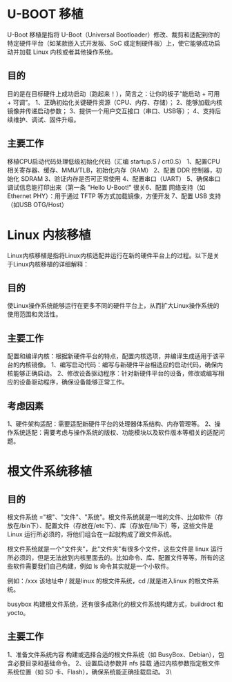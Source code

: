 #	U-BOOT 移植
U-Boot 移植是指将 U-Boot（Universal Bootloader）修改、裁剪和适配到你的特定硬件平台（如某款嵌入式开发板、SoC 或定制硬件板）上，使它能够成功启动并加载 Linux 内核或者其他操作系统。
## 目的
目的是在目标硬件上成功启动（跑起来！），简言之：让你的板子“能启动 + 可用 + 可调”。
1、正确初始化关键硬件资源（CPU、内存、存储）；
2、能够加载内核镜像并传递启动参数；
3、提供一个用户交互接口（串口、USB等）；
4、支持后续维护、调试、固件升级。

## 主要工作
 移植CPU启动代码处理低级初始化代码（汇编 startup.S / crt0.S）
1、配置CPU相关寄存器、缓存、MMU/TLB，初始化内存（RAM）
2、配置 DDR 控制器，初始化 SDRAM
3、验证内存是否可正常使用
4、配置串口（UART）
5、确保串口调试信息能打印出来（第一条 "Hello U-Boot!" 很关6、配置 网络支持（如 Ethernet PHY）：用于通过 TFTP 等方式加载镜像，方便开发
7、配置 USB 支持（如USB OTG/Host）


# Linux 内核移植
Linux内核移植是指将Linux内核适配并运行在新的硬件平台上的过程。以下是关于Linux内核移植的详细解释：

## 目的
使Linux操作系统能够运行在更多不同的硬件平台上，从而扩大Linux操作系统的使用范围和灵活性。

## 主要工作
配置和编译内核：根据新硬件平台的特点，配置内核选项，并编译生成适用于该平台的内核镜像。 
1、编写启动代码：编写与新硬件平台相适应的启动代码，确保内核能够正确启动。 
2、修改设备驱动程序：针对新硬件平台的设备，修改或编写相应的设备驱动程序，确保设备能够正常工作。

## 考虑因素
1、硬件架构适配：需要适配新硬件平台的处理器体系结构、内存管理等。 
2、操作系统适配：需要考虑与操作系统的版权、功能模块以及软件版本等相关的适配问题。

# 根文件系统移植
## 目的
根文件系统 ="根"、"文件"、"系统"。根文件系统就是一堆的文件、比如软件（存放在/bin下）、配置文件（存放在/etc下）、库（存放在/lib下）等，这些文件是 Linux 运行所必须的，将他们组合在一起就构成了跟文件系统。

根文件系统就是一个"文件夹"，此"文件夹"有很多个文件，这些文件是 linux 运行所必须的，但是无法放到内核里面去的。比如命令、库、配置文件等等。所有的这些软件需要我们自己构建，例如 ls 命令其实就是一个小软件。

例如：/xxx 该地址中 / 就是linux 的根文件系统，cd /就是进入linux 的根文件系统。

busybox 构建根文件系统，还有很多成熟化的根文件系统构建方式，buildroct 和 yocto。
## 主要工作
1、准备文件系统内容
构建或选择合适的根文件系统（如 BusyBox、Debian），包含必要目录和基础命令。
2、设置启动参数并 nfs 挂载
通过内核参数指定根文件系统位置（如 SD 卡、Flash），确保系统能正确挂载启动。
3\
<!--stackedit_data:
eyJoaXN0b3J5IjpbNTc5ODYyMzEsLTIwNzg2NDM3ODhdfQ==
-->